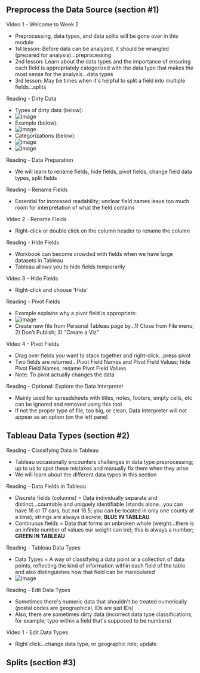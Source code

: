 ## Preprocess the Data Source (section #1)

Video 1 - Welcome to Week 2
- Preprocessing, data types, and data splits will be gone over in this module
- 1st lesson: Before data can be analyzed, it should be wrangled (prepared for analysis)...preprocessing
- 2nd lesson: Learn about the data types and the importance of ensuring each field is appropriately categorized with the data type that makes the most sense for the analysis...data types
- 3rd lesson: May be times when it's helpful to split a field into multiple fields...splits

Reading - Dirty Data
- Types of dirty data (below):
- ![image](https://github.com/michaelokoroike/Courses/assets/39680418/43a6767f-b25c-4c13-be55-ea7e52a210da)
- Example (below):
- ![image](https://github.com/michaelokoroike/Courses/assets/39680418/321f7bd8-296b-45fd-a628-330370c2a5a4)
- Categorizations (below):
- ![image](https://github.com/michaelokoroike/Courses/assets/39680418/084a3eb0-f821-4aa6-8dcf-e0626140ddbf)
- ![image](https://github.com/michaelokoroike/Courses/assets/39680418/a942580c-01d1-4576-8808-6815ff81785d)

Reading - Data Preparation
- We will learn to rename fields, hide fields, pivot fields, change field data types, split fields

Reading - Rename Fields
- Essential for increased readability; unclear field names leave too much room for interpretation of what the field contains

Video 2 - Rename Fields
- Right-click or double click on the column header to rename the column

Reading - Hide Fields
- Workbook can become crowded with fields when we have large datasets in Tableau
- Tableau allows you to hide fields temporarily

Video 3 - Hide Fields
- Right-click and choose 'Hide'

Reading - Pivot Fields
- Example explains why a pivot field is appropriate:
- ![image](https://github.com/michaelokoroike/Courses/assets/39680418/bbd20b93-e76d-4085-a389-0b644754ad4b)
- Create new file from Personal Tableau page by...1) Close from File menu; 2) Don't Publish; 3) "Create a Viz"

Video 4 - Pivot Fields
- Drag over fields you want to stack together and right-click...press pivot
- Two fields are returned...Pivot Field Names and Pivot Field Values; hide Pivot Field Names, rename Pivot Field Values
- Note: To pivot actually changes the data

Reading - Optional: Explore the Data Interpreter
- Mainly used for spreadsheets with titles, notes, footers, empty cells, etc can be ignored and removed using this tool
- If not the proper type of file, too big, or clean, Data Interpreter will not appear as an option (on the left pane)


## Tableau Data Types (section #2)

Reading - Classifying Data in Tableau
- Tableau occasionally encounters challenges in data type preprocessing; up to us to spot these mistakes and manually fix them when they arise
- We will learn about the different data types in this section

Reading - Data Fields in Tableau
- Discrete fields (columns) = Data individually separate and distinct...countable and uniquely identifiable (stands alone...you can have 16 or 17 cars, but not 16.5; you can be located in only one county at a time); strings are always discrete; **BLUE IN TABLEAU**
- Continuous fields = Data that forms an unbroken whole (weight...there is an infinite number of values our weight can be); this is always a number; **GREEN IN TABLEAU**

Reading - Tableau Data Types
- Data Types = A way of classifying a data point or a collection of data points, reflecting the kind of information within each field of the table and also distinguishes how that field can be manipulated
- ![image](https://github.com/michaelokoroike/Courses/assets/39680418/0a7bc23e-2131-44f2-8ec3-86f1c96af209)

Reading - Edit Data Types
- Sometimes there's numeric data that shouldn't be treated numerically (postal codes are geographical, IDs are just IDs)
- Also, there are sometimes dirty data (incorrect data type classifications, for example; typo within a field that's supposed to be numbers)

Video 1 - Edit Data Types
- Right click...change data type, or geographic role; update



## Splits (section #3)


